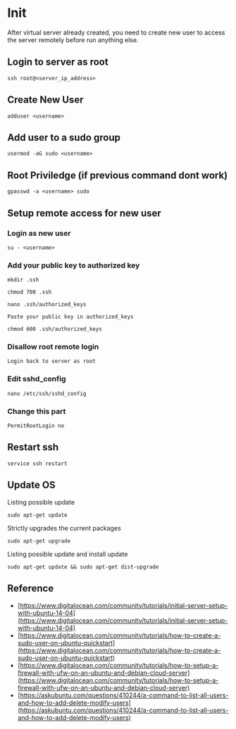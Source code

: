 # Init

After virtual server already created, you need to create new user to access the server remotely before run anything else.

## Login to server as root

`ssh root@<server_ip_address>`

## Create New User

`adduser <username>`

## Add user to a sudo group

`usermod -aG sudo <username>`

## Root Priviledge (if previous command dont work)

`gpasswd -a <username> sudo`

## Setup remote access for new user

### Login as new user

`su - <username>`

### Add your public key to authorized key

`mkdir .ssh`

`chmod 700 .ssh`

`nano .ssh/authorized_keys`

`Paste your public key in authorized_keys`

`chmod 600 .ssh/authorized_keys`

### Disallow root remote login

`Login back to server as root`

### Edit sshd_config

`nano /etc/ssh/sshd_config`

### Change this part

`PermitRootLogin no`

## Restart ssh

`service ssh restart`

## Update OS

Listing possible update

`sudo apt-get update`

Strictly upgrades the current packages

`sudo apt-get upgrade`

Listing possible update and install update

`sudo apt-get update && sudo apt-get dist-upgrade`

## Reference

* [https://www.digitalocean.com/community/tutorials/initial-server-setup-with-ubuntu-14-04](https://www.digitalocean.com/community/tutorials/initial-server-setup-with-ubuntu-14-04)
* [https://www.digitalocean.com/community/tutorials/how-to-create-a-sudo-user-on-ubuntu-quickstart](https://www.digitalocean.com/community/tutorials/how-to-create-a-sudo-user-on-ubuntu-quickstart)
* [https://www.digitalocean.com/community/tutorials/how-to-setup-a-firewall-with-ufw-on-an-ubuntu-and-debian-cloud-server](https://www.digitalocean.com/community/tutorials/how-to-setup-a-firewall-with-ufw-on-an-ubuntu-and-debian-cloud-server)
* [https://askubuntu.com/questions/410244/a-command-to-list-all-users-and-how-to-add-delete-modify-users](https://askubuntu.com/questions/410244/a-command-to-list-all-users-and-how-to-add-delete-modify-users)
